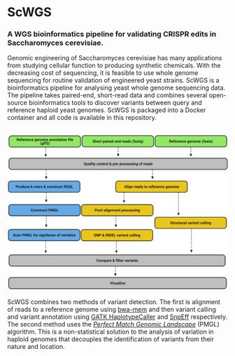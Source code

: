 # ScWGS
### A WGS bioinformatics pipeline for validating CRISPR edits in Saccharomyces cerevisiae.

Genomic engineering of Saccharomyces cerevisiae has many applications from studying cellular function to producing synthetic chemicals. With the decreasing cost of sequencing, it is feasible to use whole genome sequencing for routine validation of engineered yeast strains. ScWGS is a bioinformatics pipeline for analysing yeast whole genome sequencing data. The pipeline takes paired-end, short-read data and combines several open-source bioinformatics tools to discover variants between query and reference haploid yeast genomes. ScWGS is packaged into a Docker container and all code is available in this repository. <br />
<br />

![ScWGS pipeline](https://github.com/OscarW99/ScWGS/blob/main/CRISPR%20validation%20pipeline.png?raw=true) <br />
<br />
ScWGS combines two methods of variant detection. The first is alignment of reads to a reference genome using [bwa-mem](https://arxiv.org/abs/1303.3997) and then variant calling and variant annotation using [GATK HaplotypeCaller](https://gatk.broadinstitute.org/hc/en-us/articles/360037225632-HaplotypeCaller) and [SnpEff](http://pcingola.github.io/SnpEff/se_introduction/) respectively.<br />
The second method uses the [_Perfect Match Genomic Landscape_](https://www.pnas.org/content/118/14/e2025192118) (PMGL) algorithm. This is a non-statistical solution to the analysis of variation in haploid genomes that decouples the identification of variants from their nature and location.
